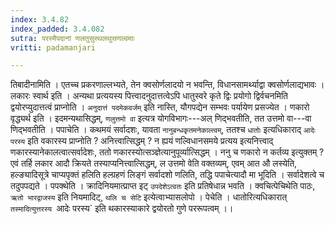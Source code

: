 ```yaml
---
index: 3.4.82
index_padded: 3.4.082
sutra: परस्मैपदानां णलतुसुस्थलथुसणल्वमाः
vritti: padamanjari

---
```

तिबादीनामिति । एतच्च प्रकरणाल्लभ्यते, तेन क्वसोर्णलादयो न भवन्ति, विधानसामर्थ्याद्वा क्वसोर्णलाद्यभावः । लकारः स्वार्थ इति । अन्यथा प्रत्ययस्य पित्त्वादनुदात्तत्वेऽपि धातुस्वरे कृते द्विः प्रयोगो द्विर्वचनमिति द्वयोरप्युदात्तत्वं प्राप्नोति । `अनुदात्तं पदमेकवर्जम्` इति नास्ति, यौगपद्येन सम्भवः पर्यायेण प्रसज्येत । णकारो वृद्ध्यर्थ इति । इदमन्यथासिद्धम्, `णलुत्तमो वा` इत्यत्र योगविभागः---अल् णिद्भवतीति, तत उत्तमो वा---वा णिद्भवतीति । पपाचेति । कथमयं सर्वादशः, यावता `नानुबन्धकृतमनेकाल्त्वम्`, ततश्च `धातोः` इत्यधिकाराद् `आदेः परस्य` इति वकारस्य प्राप्नोति ? अनित्त्वात्सिद्धम् ? न ह्ययं णल्विधानसमये प्रत्यय इत्यनित्त्वाद् णकारस्यानेकालत्वात्सर्वादेशः, ततो णकारस्योत्सञ्ज्ञेत्यानुपूर्व्यात्सिद्धम् । ननु च णकारो न कर्तव्य इत्युक्तम् ? एवं तर्हि लकार आदौ क्रियते तस्याप्यनित्त्वात्सिद्धम्, ल उत्तमो वेति वक्तव्यम्, एवम् आत औ लस्येति, हल्ङ्यादिसूत्रे चाप्यपृक्तं हलिति हल्ग्रहणं लिङ्गं सर्वादशो णलिति, तद्धि पपाचेत्यादौ मा भूदिति । सर्वादेशत्वे च तदुपपद्यते । पपक्थेति । क्रादिनियमात्प्राप्त इट् `उपदेशेऽत्वतः` इति प्रतिषेधान्न भवति । क्वचित्पेचिथेति पाठः, `ऋतो भारद्वाजस्य` इति नियमादिट्, `थलि च सेटि` इत्येत्वाभ्यासलोपो । पेचेति । धातोरित्यधिकारात् `तस्मादित्युत्तरस्य `आदेः परस्य` इति थकारस्याकारे द्वयोरतो गुणे पररूपत्वम् ।।